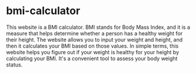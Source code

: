 # bmi-calculator

This website is a BMI calculator. BMI stands for Body Mass Index, and it is a measure that helps determine whether a person has a healthy weight for their height. The website allows you to input your weight and height, and then it calculates your BMI based on those values.
In simple terms, this website helps you figure out if your weight is healthy for your height by calculating your BMI. It's a convenient tool to assess your body weight status.
